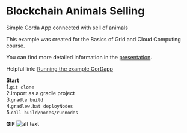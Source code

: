 #  Blockchain Animals Selling 

Simple Corda App connected with sell of animals

This example was created for the Basics of Grid and Cloud Computing course.

You can find more detailed information in the [presentation](https://github.com/Snezzz/animal_business_codeapp/blob/master/Presentation/Blockchain.pptx).

Helpful link: [Running the example CorDapp](https://docs.corda.net/tutorial-cordapp.html)

**Start**  
1.`git clone`  
2.import as a gradle project  
3.`gradle build`  
4.`gradlew.bat deployNodes`  
5.`call build/nodes/runnodes` 

**GIF**
![alt text](GIF/presentation.gif)
